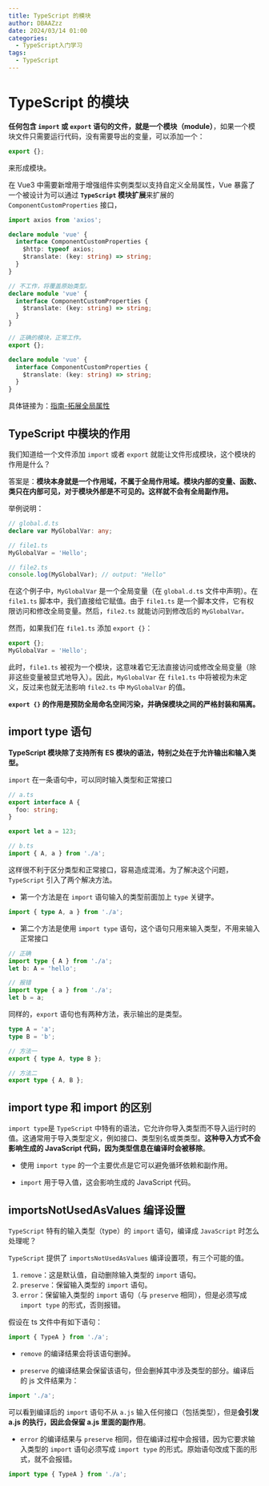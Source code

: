 ```yaml
---
title: TypeScript 的模块
author: DBAAZzz
date: 2024/03/14 01:00
categories:
  - TypeScript入门学习
tags:
  - TypeScript
---
```


# TypeScript 的模块

**任何包含 `import` 或 `export` 语句的文件，就是一个模块（module）**，如果一个模块文件只需要运行代码，没有需要导出的变量，可以添加一个：

```ts
export {};
```

来形成模块。

在 Vue3 中需要新增用于增强组件实例类型以支持自定义全局属性，Vue 暴露了一个被设计为可以通过 **`TypeScript` 模块扩展**来扩展的 `ComponentCustomProperties` 接口，

```ts
import axios from 'axios';

declare module 'vue' {
  interface ComponentCustomProperties {
    $http: typeof axios;
    $translate: (key: string) => string;
  }
}
```

```ts
// 不工作，将覆盖原始类型。
declare module 'vue' {
  interface ComponentCustomProperties {
    $translate: (key: string) => string;
  }
}
```

```ts
// 正确的模块，正常工作。
export {};

declare module 'vue' {
  interface ComponentCustomProperties {
    $translate: (key: string) => string;
  }
}
```

具体链接为：[指南-拓展全局属性](https://cn.vuejs.org/guide/typescript/options-api.html#augmenting-global-properties)

## TypeScript 中模块的作用

我们知道给一个文件添加 `import` 或者 `export` 就能让文件形成模块，这个模块的作用是什么？

答案是：**模块本身就是一个作用域，不属于全局作用域。模块内部的变量、函数、类只在内部可见，对于模块外部是不可见的。这样就不会有全局副作用。**

举例说明：

```ts
// global.d.ts
declare var MyGlobalVar: any;

// file1.ts
MyGlobalVar = 'Hello';

// file2.ts
console.log(MyGlobalVar); // output: "Hello"
```

在这个例子中，`MyGlobalVar` 是一个全局变量（在 `global.d.t`s 文件中声明）。在 `file1.ts` 脚本中，我们直接给它赋值。由于 `file1.ts` 是一个脚本文件，它有权限访问和修改全局变量。然后，`file2.ts` 就能访问到修改后的 `MyGlobalVar。`

然而，如果我们在 `file1.ts` 添加 `export {}`：

```ts
export {};
MyGlobalVar = 'Hello';
```

此时，`file1.ts` 被视为一个模块，这意味着它无法直接访问或修改全局变量（除非这些变量被显式地导入）。因此，`MyGlobalVar` 在 `file1.ts` 中将被视为未定义，反过来也就无法影响 `file2.ts` 中 `MyGlobalVar` 的值。

**`export {}` 的作用是预防全局命名空间污染，并确保模块之间的严格封装和隔离。**

## import type 语句

**TypeScript 模块除了支持所有 ES 模块的语法，特别之处在于允许输出和输入类型。**

`import` 在一条语句中，可以同时输入类型和正常接口

```ts
// a.ts
export interface A {
  foo: string;
}

export let a = 123;

// b.ts
import { A, a } from './a';
```

这样很不利于区分类型和正常接口，容易造成混淆。为了解决这个问题，`TypeScript` 引入了两个解决方法。

- 第一个方法是在 `import` 语句输入的类型前面加上 `type` 关键字。

```ts
import { type A, a } from './a';
```

- 第二个方法是使用 `import type` 语句，这个语句只用来输入类型，不用来输入正常接口

```ts
// 正确
import type { A } from './a';
let b: A = 'hello';

// 报错
import type { a } from './a';
let b = a;
```

同样的，`export` 语句也有两种方法，表示输出的是类型。

```ts
type A = 'a';
type B = 'b';

// 方法一
export { type A, type B };

// 方法二
export type { A, B };
```

## import type 和 import 的区别

`import type`是 `TypeScript` 中特有的语法，它允许你导入类型而不导入运行时的值。这通常用于导入类型定义，例如接口、类型别名或类类型。**这种导入方式不会影响生成的 JavaScript 代码，因为类型信息在编译时会被移除**。

- 使用 `import type` 的一个主要优点是它可以避免循环依赖和副作用。

- `import` 用于导入值，这会影响生成的 JavaScript 代码。

## importsNotUsedAsValues 编译设置

`TypeScript` 特有的输入类型（type）的 `import` 语句，编译成 `JavaScript` 时怎么处理呢？

`TypeScript` 提供了 `importsNotUsedAsValues` 编译设置项，有三个可能的值。

1. `remove`：这是默认值，自动删除输入类型的 `import` 语句。
2. `preserve`：保留输入类型的 `import` 语句。
3. `error`：保留输入类型的 `import` 语句（与 `preserve` 相同），但是必须写成 `import type` 的形式，否则报错。

假设在 ts 文件中有如下语句：

```ts
import { TypeA } from './a';
```

- `remove` 的编译结果会将该语句删掉。

- `preserve` 的编译结果会保留该语句，但会删掉其中涉及类型的部分。编译后的 js 文件结果为：

```js
import './a';
```

可以看到编译后的 `import` 语句不从 `a.js` 输入任何接口（包括类型），但是**会引发 a.js 的执行，因此会保留 a.js 里面的副作用**。

- `error` 的编译结果与 `preserve` 相同，但在编译过程中会报错，因为它要求输入类型的 `import` 语句必须写成 `import type` 的形式。原始语句改成下面的形式，就不会报错。

```ts
import type { TypeA } from './a';
```
